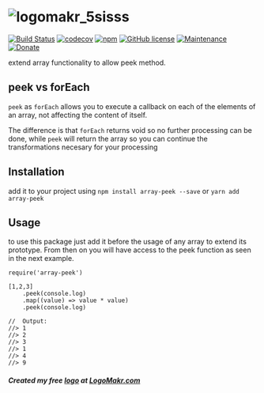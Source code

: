 # ![logomakr_5sisss](https://user-images.githubusercontent.com/3071208/46520471-66bd9300-c87c-11e8-855c-e38b28094435.png)
[![Build Status](https://travis-ci.org/kanekotic/array-peek.svg?branch=master)](https://travis-ci.org/kanekotic/array-peek)
[![codecov](https://codecov.io/gh/kanekotic/array-peek/branch/master/graph/badge.svg)](https://codecov.io/gh/kanekotic/array-peek)
[![npm](https://img.shields.io/npm/dy/array-peek.svg)](https://github.com/kanekotic/array-peek)
[![GitHub license](https://img.shields.io/github/license/kanekotic/array-peek.svg)](https://github.com/kanekotic/array-peek/blob/master/LICENSE)
[![Maintenance](https://img.shields.io/badge/Maintained%3F-yes-green.svg)](https://GitHub.com/kanekotic/array-peek/graphs/commit-activity)
[![Donate](https://img.shields.io/badge/Donate-PayPal-green.svg)](https://www.paypal.me/kanekotic/)

extend array functionality to allow peek method. 

## peek vs forEach 

`peek` as `forEach` allows you to execute a callback on each of the elements of an array, not affecting the content of itself. 

The difference is that `forEach` returns void so no further processing can be done, while `peek` will return the array so you can continue the transformations necesary for your processing 

## Installation

add it to your project using `npm install array-peek --save` or `yarn add array-peek`

## Usage

to use this package just add it before the usage of any array to extend its prototype. From then on you will have access to the peek function as seen in the next example.


```
require('array-peek')

[1,2,3]
    .peek(console.log)
    .map((value) => value * value)
    .peek(console.log)
    
//  Output:
//> 1
//> 2
//> 3
//> 1
//> 4
//> 9
```

##### Created my free [logo](https://logomakr.com/5sISSS) at [LogoMakr.com](LogoMakr.com) 
